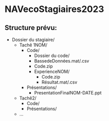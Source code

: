 # NAVecoStagiaires2023


## Structure prévu:

* Dossier du stagiaire/
  * Tachê 1NOM/
    * Code/
      * Dossier du code/
      * BassedeDonnées.mat/.csv
      * Code.zip
      * ExperienceNOM/
        * Code.zip
        * Résultat.mat/.csv
    * Présentations/
       * PresentationFinalNOM-DATE.ppt
  * Tachê2/
    * Code/
    * Présentations/
  * ...
    
